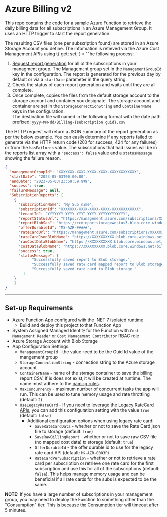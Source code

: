 # Azure Billing v2

This repo contains the code for a sample Azure Function to retrieve the daily billing data for all subscriptions in an Azure Management Group. It uses an HTTP trigger to start the report generation.

The resulting CSV files (one per subscription found) are stored in an Azure Storage Account you define.
The information is retieved via the Azure Cost Management APIs using t{ get; set; } = ""he following process:

1. [Request report generation](https://learn.microsoft.com/en-us/rest/api/cost-management/generate-cost-details-report/create-operation?tabs=HTTP) for all of the subscriptions in your managment group. The Management group set in the `ManagementGroupId` key in the configuration. The report is generated for the previous day by default or via a `startDate` parameter in the query string.
2. Check the status of each report generation and waits until they are all complete.
3. Once complete, copies the files from the default storage account to the storage account and container you designate. The storage account and container are set in the `StorageConnectionString` and `ContainerName` keys in the configuration.\
 The destination file will named in the following format with the date path prefixed: `yyyy-MM-dd/Billing-{subscription guid}.csv`

The HTTP request will return a JSON summary of the report generation as per the below example. You can easily determine if any reports failed to generate via the HTTP return code (200 for success, 424 for any failures) or from the `hasFailures` value. The subscriptions that had issues will be in the reports list array with a `"success": false` value and a `statusMessage` showing the failure reason.

``` json
{
  "managementGroupId": "XXXXXXX-XXXX-XXXX-XXXX-XXXXXXXXXXXX",
  "startDate": "2023-05-03T00:00:00",
  "endDate": "2023-05-03T23:59:59.999",
  "success": true,
  "failureMessage": null,
  "SubscriptionReports": [
    {
      "subscriptionName": "My Sub name",
      "subscriptionId": "XXXXXXX-XXXX-XXXX-XXXX-XXXXXXXXXXXX",
      "tenantId": "YYYYYYY-YYYY-YYYY-YYYY-YYYYYYYYYYYY",
      "reportStatusUrl": "https://management.azure.com/subscriptions/XXXXXXX-XXXX-XXXX-XXXX-XXXXXXXXXXXX/providers/Microsoft.CostManagement/costDetailsOperationResults/xxxxxxx-xxxx-xxxx-xxxx-xxxxxxxxxxxx?api-version=2022-10-01",
      "reportBlobSas": "https://ccmreportstoragewestus3.blob.core.windows.net/armmusagedetailsreportdownloadcontainer/20230504/xxxxxxx-xxxx-xxxx-xxxx-xxxxxxxxxxxx?sv=2018-03-28\u0026sr=b\u0026sig=6TFT5jBp1QRYIrApdrBd4vl%2FTNgeLCw0NViskYMXXl0%3D\u0026spr=https\u0026st=2023-05-04T14%3A30%3A21Z\u0026se=2023-05-05T02%3A35%3A21Z\u0026sp=r",
      "offerDurableId": "MS-AZR-#####",
      "rateCardUrl": "https://management.azure.com/subscriptions/XXXXXXX-XXXX-XXXX-XXXX-XXXXXXXXXXXX/providers/Microsoft.Commerce/RateCard?api-version=2015-06-01-preview&$filter=OfferDurableId eq 'MS-AZR-#####' and Currency eq 'USD' and Locale eq 'en-US' and RegionInfo eq 'US'",
      "rateCardJsonBlobName": "https://XXXXXXXXXX.blob.core.windows.net/billing/2023-06-10/RateCard-XXXXXXX-XXXX-XXXX-XXXX-XXXXXXXXXXXX.json",
      "rawCostDataBlobName": "https://XXXXXXXXXX.blob.core.windows.net/billing/2023-06-10/Raw-XXXXXXX-XXXX-XXXX-XXXX-XXXXXXXXXXXX.csv",
      "costDataBlobName": "https://XXXXXXXXXX.blob.core.windows.net/billing/2023-06-10/Billing-XXXXXXX-XXXX-XXXX-XXXX-XXXXXXXXXXXX.csv",
      "success": true,
      "statusMessage": [
            "Successfully saved report to Blob storage.",
            "Successfully saved rate card mapped report to Blob storage.",
            "Successfully saved rate card to Blob storage."
        ]
    }
    ]
}
```

----

## Set-up Requirements

- Azure Function App configured with the .NET 7 isolated runtime
  - Build and deploy this project to that Function App
- System Assigned Managed Identity for the Function with `Cost Management Reader` or `Cost Management Contributor` RBAC role
- Azure Storage Account with Blob Storage
- App Configuration Settings:
  - `ManagementGroupId` - the value need to be the Guid Id value of the mangement group
  - `StorageConnectionString` - connection string to the Azure storage account
  - `ContainerName` - name of the storage container to save the billing report CSV. If is does not exist, it will be created at runtime. The name must adhere to the [naming rules](https://learn.microsoft.com/en-us/rest/api/storageservices/naming-and-referencing-containers--blobs--and-metadata#container-names).
  - `MaxConcurrency` - maximum number of concurrent tasks the app will run. This can be used to tune memory usage and rate throttling (default: `2`)
  - `UseLegacyRateCard` - If you need to leverage the [Legacy RateCard APIs](https://learn.microsoft.com/en-us/previous-versions/azure/reference/mt219004(v%3dazure.100)), you can add this configuration setting with the value `true` (default: `false`)
    - Additional configuraiton options when using legacy rate card:
      - `SaveRateCardData` - whether or not to save the Rate Card json file to storage (default: `true`)
      - `SaveRawBillingReport` - whether or not to save raw CSV file (no mapped cost data) to storage (default: `true`)
      - `OfferDurableId` - the offer durable id to use for the legacy rate card API (default: `MS-AZR-0003P`)
      - `RateCardPerSubscription` - whether or not to retrieve a rate card per subscription or retrieve one rate card for the first subscription and use this for all of the subscriptions (default: `false`). This helps manage memory usage and can be beneficial if all rate cards for the subs is expected to be the same.

**NOTE:** If you have a large number of subscriptions in your management group, you may need to deploy the Function to something other than the "Consumption" tier. This is because the Consumption tier will timeout after 5 minutes.
